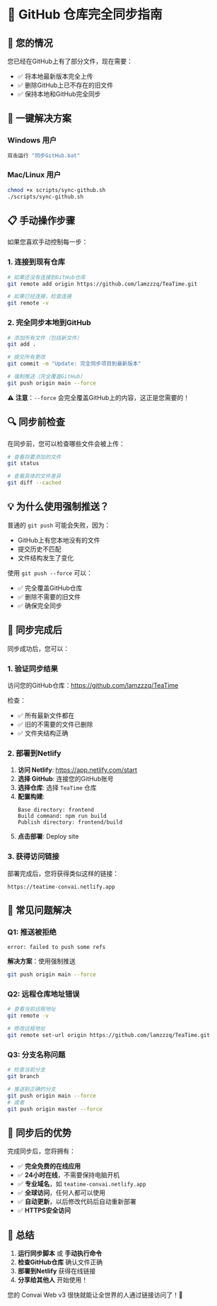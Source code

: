 # 🔄 GitHub 仓库完全同步指南

## 🎯 您的情况

您已经在GitHub上有了部分文件，现在需要：
- ✅ 将本地最新版本完全上传
- ✅ 删除GitHub上已不存在的旧文件  
- ✅ 保持本地和GitHub完全同步

## 🚀 一键解决方案

### Windows 用户
```cmd
双击运行 "同步GitHub.bat"
```

### Mac/Linux 用户
```bash
chmod +x scripts/sync-github.sh
./scripts/sync-github.sh
```

## 📋 手动操作步骤

如果您喜欢手动控制每一步：

### 1. 连接到现有仓库
```bash
# 如果还没有连接到GitHub仓库
git remote add origin https://github.com/lamzzzq/TeaTime.git

# 如果已经连接，检查连接
git remote -v
```

### 2. 完全同步本地到GitHub
```bash
# 添加所有文件（包括新文件）
git add .

# 提交所有更改
git commit -m "Update: 完全同步项目到最新版本"

# 强制推送（完全覆盖GitHub）
git push origin main --force
```

⚠️ **注意**：`--force` 会完全覆盖GitHub上的内容，这正是您需要的！

## 🔍 同步前检查

在同步前，您可以检查哪些文件会被上传：

```bash
# 查看将要添加的文件
git status

# 查看具体的文件差异
git diff --cached
```

## 💡 为什么使用强制推送？

普通的 `git push` 可能会失败，因为：
- GitHub上有您本地没有的文件
- 提交历史不匹配
- 文件结构发生了变化

使用 `git push --force` 可以：
- ✅ 完全覆盖GitHub仓库
- ✅ 删除不需要的旧文件
- ✅ 确保完全同步

## 🎉 同步完成后

同步成功后，您可以：

### 1. 验证同步结果
访问您的GitHub仓库：https://github.com/lamzzzq/TeaTime

检查：
- ✅ 所有最新文件都在
- ✅ 旧的不需要的文件已删除
- ✅ 文件夹结构正确

### 2. 部署到Netlify

1. **访问 Netlify**: https://app.netlify.com/start
2. **选择 GitHub**: 连接您的GitHub账号
3. **选择仓库**: 选择 `TeaTime` 仓库
4. **配置构建**:
   ```
   Base directory: frontend
   Build command: npm run build  
   Publish directory: frontend/build
   ```
5. **点击部署**: Deploy site

### 3. 获得访问链接

部署完成后，您将获得类似这样的链接：
```
https://teatime-convai.netlify.app
```

## 🔧 常见问题解决

### Q1: 推送被拒绝
```
error: failed to push some refs
```

**解决方案**：使用强制推送
```bash
git push origin main --force
```

### Q2: 远程仓库地址错误
```bash
# 查看当前远程地址
git remote -v

# 修改远程地址
git remote set-url origin https://github.com/lamzzzq/TeaTime.git
```

### Q3: 分支名称问题
```bash
# 检查当前分支
git branch

# 推送到正确的分支
git push origin main --force
# 或者
git push origin master --force
```

## 📱 同步后的优势

完成同步后，您将拥有：

- ✅ **完全免费的在线应用**
- ✅ **24小时在线**，不需要保持电脑开机
- ✅ **专业域名**，如 `teatime-convai.netlify.app`
- ✅ **全球访问**，任何人都可以使用
- ✅ **自动更新**，以后修改代码后自动重新部署
- ✅ **HTTPS安全访问**

## 🎯 总结

1. **运行同步脚本** 或 **手动执行命令**
2. **检查GitHub仓库** 确认文件正确
3. **部署到Netlify** 获得在线链接
4. **分享给其他人** 开始使用！

您的 Convai Web v3 很快就能让全世界的人通过链接访问了！🚀
